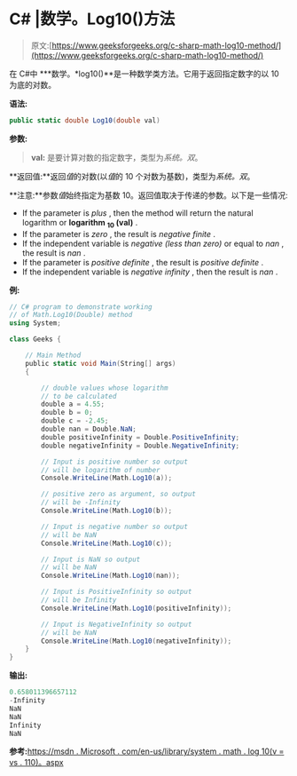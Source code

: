 # C# |数学。Log10()方法

> 原文:[https://www.geeksforgeeks.org/c-sharp-math-log10-method/](https://www.geeksforgeeks.org/c-sharp-math-log10-method/)

在 C#中 ***数学。*log10()**是一种数学类方法。它用于返回指定数字的以 10 为底的对数。

**语法:**

```cs
public static double Log10(double val)
```

**参数:**

> **val:** 是要计算对数的指定数字，类型为*系统。双*。

**返回值:**返回*值*的对数(以*值*的 10 个对数为基数)，类型为*系统。双*。

**注意:**参数*值*始终指定为基数 10。返回值取决于传递的参数。以下是一些情况:

*   If the parameter is *plus* , then the method will return the natural logarithm or **logarithm <sub>10</sub> (val)** .
*   If the parameter is *zero* , the result is *negative finite* .
*   If the independent variable is *negative (less than zero)* or equal to *nan* , the result is *nan* .
*   If the parameter is *positive definite* , the result is *positive definite* .
*   If the independent variable is *negative infinity* , then the result is *nan* .

**例:**

```cs
// C# program to demonstrate working
// of Math.Log10(Double) method
using System;

class Geeks {

    // Main Method
    public static void Main(String[] args)
    {

        // double values whose logarithm 
        // to be calculated
        double a = 4.55;
        double b = 0;
        double c = -2.45;
        double nan = Double.NaN;
        double positiveInfinity = Double.PositiveInfinity;     
        double negativeInfinity = Double.NegativeInfinity;

        // Input is positive number so output
        // will be logarithm of number
        Console.WriteLine(Math.Log10(a));

        // positive zero as argument, so output 
        // will be -Infinity
        Console.WriteLine(Math.Log10(b));

        // Input is negative number so output
        // will be NaN
        Console.WriteLine(Math.Log10(c));

        // Input is NaN so output
        // will be NaN
        Console.WriteLine(Math.Log10(nan));

        // Input is PositiveInfinity so output
        // will be Infinity
        Console.WriteLine(Math.Log10(positiveInfinity));

        // Input is NegativeInfinity so output
        // will be NaN
        Console.WriteLine(Math.Log10(negativeInfinity));
    }
}
```

**输出:**

```cs
0.658011396657112
-Infinity
NaN
NaN
Infinity
NaN

```

**参考:**[https://msdn . Microsoft . com/en-us/library/system . math . log 10(v = vs . 110)。aspx](https://msdn.microsoft.com/en-us/library/system.math.log10(v=vs.110).aspx)